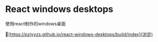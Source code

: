 # React windows desktops

使用react制作的windows桌面

🔗[https://pzjyyzs.github.io/react-windows-desktops/build/index](浏览)
